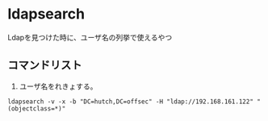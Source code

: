 # ldapsearch
Ldapを見つけた時に、ユーザ名の列挙で使えるやつ


## コマンドリスト

1. ユーザ名をれきょする。
```
ldapsearch -v -x -b "DC=hutch,DC=offsec" -H "ldap://192.168.161.122" "(objectclass=*)"
```